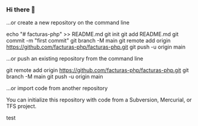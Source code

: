 ### Hi there 👋

<!--
**facturas-php/facturas-php** is a ✨ _special_ ✨ repository because its `README.md` (this file) appears on your GitHub profile.

Here are some ideas to get you started:

- 🔭 I’m currently working on ...
- 🌱 I’m currently learning ...
- 👯 I’m looking to collaborate on ...
- 🤔 I’m looking for help with ...
- 💬 Ask me about ...
- 📫 How to reach me: ...
- 😄 Pronouns: ...
- ⚡ Fun fact: ...
-->


…or create a new repository on the command line

echo "# facturas-php" >> README.md
git init
git add README.md
git commit -m "first commit"
git branch -M main
git remote add origin https://github.com/facturas-php/facturas-php.git
git push -u origin main

…or push an existing repository from the command line

git remote add origin https://github.com/facturas-php/facturas-php.git
git branch -M main
git push -u origin main

…or import code from another repository

You can initialize this repository with code from a Subversion, Mercurial, or TFS project.

 test
